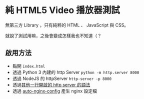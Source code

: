 # 純 HTML5 Video 播放器測試

無第三方 Library ，只有純粹的 HTML 、 JavaScript 與 CSS。

就說了測試用嘛，之後會變成怎樣我也不知道（？


## 啟用方法

- 點開 `index.html` 
- 透過 Python 3 內建的 http Server `python -m http.server 8000` 
- 透過 NodeJS 的 httpServer `http-server -p 8000`
- 透過[其他一行開啟的 http server 的語法](https://gist.github.com/willurd/5720255)
- 透過 [auto-nginx-config](https://github.com/dd-han/auto-nginx-config) 產生 nginx 設定檔


